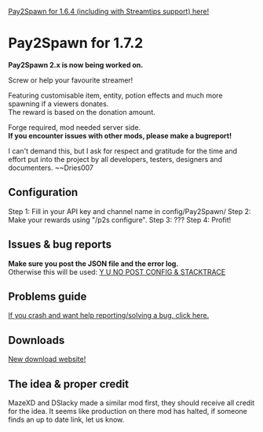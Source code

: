 [Pay2Spawn for 1.6.4 (including with Streamtips support) here!](http://dries007.net/ccm/p2s/archive/1.6.4/)

Pay2Spawn for 1.7.2
===================
<b>Pay2Spawn 2.x is now being worked on.</b>

Screw or help your favourite streamer!

Featuring customisable item, entity, potion effects and much more spawning if a viewers donates.<br>
The reward is based on the donation amount.<br>

Forge required, mod needed server side.<br>
**If you encounter issues with other mods, please make a bugreport!**

I can't demand this, but I ask for respect and gratitude for the time and effort put into the project by all developers, testers, designers and documenters. ~~Dries007

Configuration
-------------
Step 1: Fill in your API key and channel name in config/Pay2Spawn/
Step 2: Make your rewards using "/p2s configure".
Step 3: ???
Step 4: Profit!

Issues & bug reports
-------------------
**Make sure you post the JSON file and the error log.**<br>
Otherwise this will be used: [Y U NO POST CONFIG & STACKTRACE](http://dries007.net/downloads/configAndStacktrace.jpg)

Problems guide
-------------
[If you crash and want help reporting/solving a bug, click here.](https://github.com/CCM-Modding/Pay2Spawn/blob/master/Problems.md)

Downloads
---------
[New download website!](http://dries007.net/ccm/p2s/)

The idea & proper credit
------------------------
MazeXD and DSlacky made a similar mod first, they should receive all credit for the idea.
It seems like production on there mod has halted, if someone finds an up to date link, let us know.
